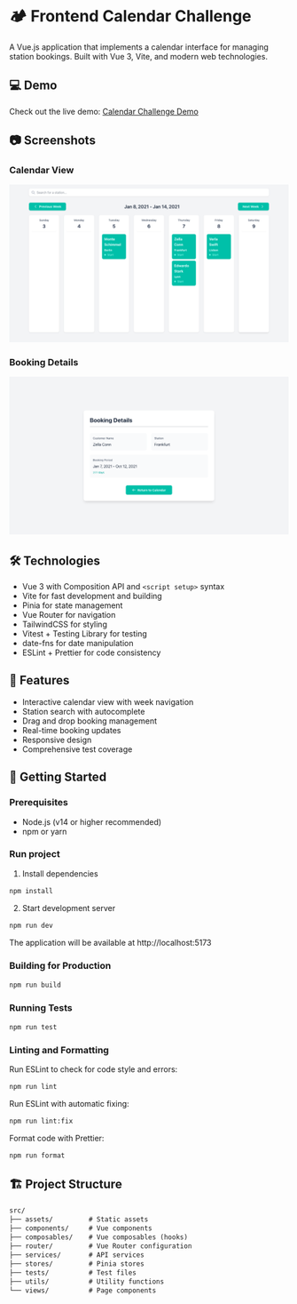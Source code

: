 # 🏕️ Frontend Calendar Challenge

A Vue.js application that implements a calendar interface for managing station bookings. Built with Vue 3, Vite, and modern web technologies.

## 💻 Demo

Check out the live demo: [Calendar Challenge Demo](https://cesaralvrz.github.io/frontend-coding-challenge/)

## 📷 Screenshots

### Calendar View
![Calendar View](./public/ss1.png)

### Booking Details
![Booking Details](./public/ss2.png)

## 🛠️ Technologies

- Vue 3 with Composition API and `<script setup>` syntax
- Vite for fast development and building
- Pinia for state management
- Vue Router for navigation
- TailwindCSS for styling
- Vitest + Testing Library for testing
- date-fns for date manipulation
- ESLint + Prettier for code consistency

## 📝 Features

- Interactive calendar view with week navigation
- Station search with autocomplete
- Drag and drop booking management
- Real-time booking updates
- Responsive design
- Comprehensive test coverage

## 🚀 Getting Started

### Prerequisites

- Node.js (v14 or higher recommended)
- npm or yarn

### Run project

1. Install dependencies
```bash
npm install
 ```

2. Start development server
```bash
npm run dev
 ```

The application will be available at http://localhost:5173

### Building for Production
```bash
npm run build
 ```

### Running Tests
```bash
npm run test
 ```

### Linting and Formatting
Run ESLint to check for code style and errors:

```bash
npm run lint
 ```

Run ESLint with automatic fixing:

```bash
npm run lint:fix
 ```

Format code with Prettier:

```bash
npm run format
 ```

## 🏗️ Project Structure
```plaintext
src/
├── assets/         # Static assets
├── components/     # Vue components
├── composables/    # Vue composables (hooks)
├── router/         # Vue Router configuration
├── services/       # API services
├── stores/         # Pinia stores
├── tests/          # Test files
├── utils/          # Utility functions
└── views/          # Page components
 ```
